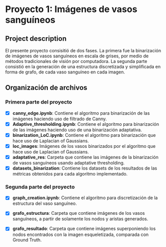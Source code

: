 
# Proyecto 1: Imágenes de vasos sanguíneos

## Project description
El presente proyecto consisitió de dos fases. La primera fue la binarización de imágenes de vasos sanguíneos en escala de grises, por medio de métodos tradicionales de visión por computadora. La segunda parte consistió
en la generación de una estructura discretizada y simplificada en forma de grafo, de cada vaso sanguíneo en cada imagen.

## Organización de archivos

### Primera parte del proyecto
- [X] **canny_edge.ipynb**: Contiene el algoritmo para binarización de las imágenes haciendo uso de filtrado de Canny.
- [X] **Adaptive_thresholding.ipynb**: Contiene el algoritmo para binarización de las imágenes haciendo uso de una binarización adaptativa.
- [X] **binarization_LoC.ipynb**: Contiene el algoritmo para binarización que hace uso de Laplacian of Gaussians.
- [X] **loc_images**: Imágenes de los vasos binarizados por el algoritmo que hace uso de Laplacian of Gaussians.
- [X] **adaptative_res**: Carpeta que contiene las imágenes de la binarización de vasos sanguíneos usando adaptative thresholding.
- [X] **datasets_binarization**: Contiene los datasets de los resultados de las métricas obtenidos para cada algoritmo implementado. 

### Segunda parte del proyecto

- [X] **graph_creation.ipynb**: Contiene el algoritmo para discretización de la estructura del vaso sanguíneo.
- [X] **grafo_estructura**: Carpeta que contiene imágenes de los vasos sanguíneos, a partir de solamente los nodos y aristas generados.
- [X] **grafo_resultado**: Carpeta que contiene imágenes superponiendo los nodos encontrados con la imagen esqueletizada, comparada con Ground Truth.

